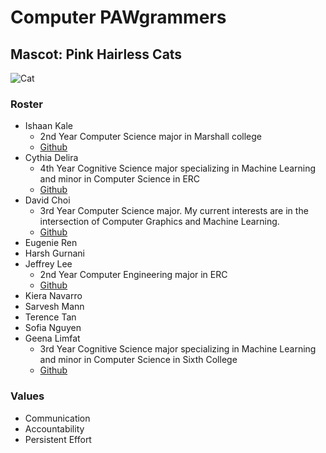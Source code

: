 # Computer PAWgrammers

## Mascot: Pink Hairless Cats
![Cat](cat.heic)

### Roster
* Ishaan Kale
  * 2nd Year Computer Science major in Marshall college
  * [Github](https://github.com/ikale1234/)
* Cythia Delira
  * 4th Year Cognitive Science major specializing in Machine Learning and minor in Computer Science in ERC
  * [Github](https://github.com/cdelira9)
* David Choi
  * 3rd Year Computer Science major. My current interests are in the intersection of Computer Graphics and Machine Learning. 
  * [Github](https://github.com/dyc-github)
* Eugenie Ren
* Harsh Gurnani
* Jeffrey Lee
  * 2nd Year Computer Engineering major in ERC
  * [Github](https://github.com/jxnlee)
* Kiera Navarro
* Sarvesh Mann
* Terence Tan
* Sofia Nguyen
* Geena Limfat
  * 3rd Year Cognitive Science major specializing in Machine Learning and minor in Computer Science in Sixth College
  * [Github](https://github.com/geenalimfat)

### Values
* Communication
* Accountability
* Persistent Effort


